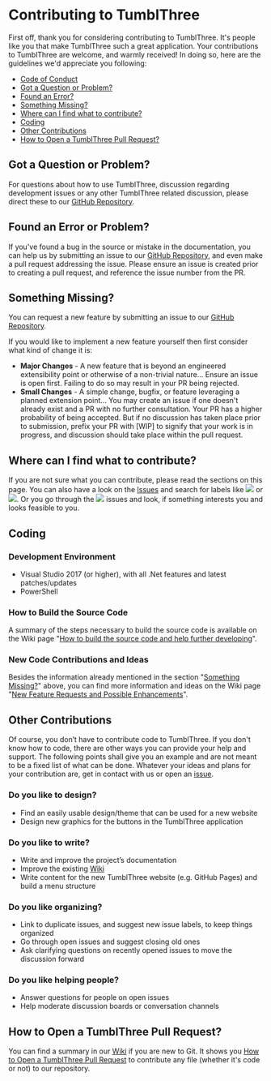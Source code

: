 # Contributing to TumblThree

First off, thank you for considering contributing to TumblThree. It's people like you that make TumblThree such a great application. 
Your contributions to TumblThree are welcome, and warmly received! In doing so, here are the guidelines we'd appreciate you following:

 - [Code of Conduct](code_of_conduct.md)
 - [Got a Question or Problem?](#question)
 - [Found an Error?](#issue)
 - [Something Missing?](#feature)
 - [Where can I find what to contribute?](#where)
 - [Coding](#code)
 - [Other Contributions](#other)
 - [How to Open a TumblThree Pull Request?](#pullrequest)

## <a name="question"></a> Got a Question or Problem?

For questions about how to use TumblThree, discussion regarding development issues or any other TumblThree related discussion, please direct these to our [GitHub Repository](https://github.com/TumblThreeApp/TumblThree/issues).

## <a name="issue"></a> Found an Error or Problem?

If you've found a bug in the source or mistake in the documentation, you can help us by submitting an issue to our [GitHub Repository](https://github.com/TumblThreeApp/TumblThree/issues), and even make a pull request addressing the issue. Please ensure an issue is created prior to creating a pull request, and reference the issue number from the PR.

## <a name="feature"></a> Something Missing?

You can request a new feature by submitting an issue to our [GitHub Repository](https://github.com/TumblThreeApp/TumblThree/issues). 

If you would like to implement a new feature yourself then first consider what kind of change it is:

* **Major Changes** - A new feature that is beyond an engineered extensibility point or otherwise of a non-trivial nature... Ensure an issue is open first. Failing to do so may result in your PR being rejected.
* **Small Changes** - A simple change, bugfix, or feature leveraging a planned extension point... You may create an issue if one doesn't already exist and a PR with no further consultation. Your PR has a higher probability of being accepted. But if no discussion has taken place prior to submission, prefix your PR with [WIP] to signify that your work is in progress, and discussion should take place within the pull request.

## <a name="where"></a> Where can I find what to contribute?

If you are not sure what you can contribute, please read the sections on this page. You can also have a look on the [Issues](https://github.com/TumblThreeApp/TumblThree/issues) and search for labels like [![](https://img.shields.io/github/labels/TumblThreeApp/TumblThree/beginner)](https://github.com/TumblThreeApp/TumblThree/issues?q=is%3Aissue+is%3Aopen+label%3Abeginner) or [![](https://img.shields.io/github/labels/TumblThreeApp/TumblThree/good%20first%20issue)](https://github.com/TumblThreeApp/TumblThree/issues?q=is%3Aissue+is%3Aopen+label%3A%22good+first+issue%22). Or you go through the [![](https://img.shields.io/github/labels/TumblThreeApp/TumblThree/help%20wanted)](https://github.com/TumblThreeApp/TumblThree/issues?q=is%3Aissue+is%3Aopen+label%3A%22help+wanted%22) issues and look, if something interests you and looks feasible to you.

## <a name="code"></a> Coding

### Development  Environment
- Visual Studio 2017 (or higher), with all .Net features and latest patches/updates
- PowerShell

### How to Build the Source Code
A summary of the steps necessary to build the source code is available on the Wiki page "[How to build the source code and help further developing](https://github.com/TumblThreeApp/TumblThree/wiki/How-to-build-the-source-code-and-help-further-developing)".

### New Code Contributions and Ideas
Besides the information already mentioned in the section "[Something Missing?](#feature)" above, you can find more information and ideas on the Wiki page "[New Feature Requests and Possible Enhancements](https://github.com/TumblThreeApp/TumblThree/wiki/New-Feature-Requests-and-Possible-Enhancements)".

## <a name="other"></a> Other Contributions

Of course, you don’t have to contribute code to TumblThree. If you don't know how to code, there are other ways you can provide your help and support.
The following points shall give you an example and are not meant to be a fixed list of what can be done. Whatever your ideas and plans for your contribution are, get in contact with us or open an [issue](https://github.com/TumblThreeApp/TumblThree/issues/new).

### Do you like to design?
- Find an easily usable design/theme that can be used for a new website
- Design new graphics for the buttons in the TumblThree application

### Do you like to write?
- Write and improve the project’s documentation
- Improve the existing [Wiki](https://github.com/TumblThreeApp/TumblThree/wiki)
- Write content for the new TumblThree website (e.g. GitHub Pages) and build a menu structure

### Do you like organizing?
- Link to duplicate issues, and suggest new issue labels, to keep things organized
- Go through open issues and suggest closing old ones
- Ask clarifying questions on recently opened issues to move the discussion forward

### Do you like helping people?
- Answer questions for people on open issues
- Help moderate discussion boards or conversation channels

## <a name="pullrequest"></a> How to Open a TumblThree Pull Request?

You can find a summary in our [Wiki](https://github.com/TumblThreeApp/TumblThree/wiki) if you are new to Git. It shows you [How to Open a TumblThree Pull Request](https://github.com/TumblThreeApp/TumblThree/wiki/How-to-Open-a-TumblThree-Pull-Request.md) to contribute any file (whether it's code or not) to our repository.
